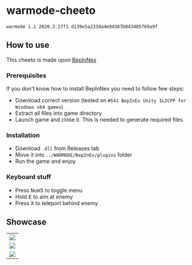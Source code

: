 # warmode-cheeto
 
```
warmode 1.1 2020.3.17f1 d139e5a2334a4e94387b043405769a9f
```
<!-- <details>
<summary>
 <b>Showcase</b>
</summary>
 
![](./Cheeto/showcase/aimbot.webp)
![](./Cheeto/showcase/teleport.webp)
 
</details> -->

## How to use

This cheeto is made upon [BepInNex](https://builds.bepinex.dev/)

### Prerequisites
If you don't know how to install BepInNex you need to follow few steps:
- Download correct version (tested on `#541 BepInEx Unity IL2CPP for Windows x64 games`)
- Extract all files into game directory
- Launch game and close it. This is needed to generate required files

### Installation
- Download `.dll` from Releases tab
- Move it into `../WARMODE/BepInEx/plugins` folder
- Run the game and enjoy

### Keyboard stuff
- Press <kbd>Num5</kbd> to toggle menu
- Hold <kbd>E</kbd> to aim at enemy
- Press <kbd>X</kbd> to teleport behind enemy

## Showcase

<table>
  <tr>
    <td>
      <img src="./Cheeto/showcase/aimbot.webp" />
    </td>
  </tr>
  <tr>
    <td>
      <img src="./Cheeto/showcase/teleport.webp" />
    </td>
  </tr>
  <tr>
    <td>
      <img src="./Cheeto/showcase/gameplay.webp" />
    </td>
  </tr>
</table>
